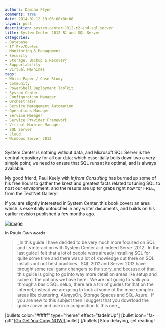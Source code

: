 ```yaml
---
authors: Damian Flynn
comments: true
date: 2014-02-12 19:06:00+00:00
layout: post
description: system-center-2012-r2-and-sql-server
title: System Center 2012 R2 and SQL Server
categories:
- Database
- IT Pro/DevOps
- Monitoring & Management
- Security
- Storage, Backup & Recovery
- Supportability
- Virtual Machines
tags:
- White Paper / Case Study
- Community
- PowerShell Deployment Toolkit
- System Center
- Configuration Manager
- Orchestrator
- Service Management Automation
- Operations Manager
- Service Manager
- Service Provider Framework
- Virtual Machine Manager
- SQL Server
- Cloud
- Windows Server 2012
---
```



System Center is nothing without data, and Microsoft SQL Server is the central repository for all our data; which essentially boils down two a very simple point; we need to ensure that SQL runs at its optimal, and is always available.

My good friend, Paul Keely with _Infront Consulting_ has burned up some of his free hours to gather the latest and greatest facts related to tuning SQL to host our environment, and the results are up for grabs right now for FREE, from the TechNet Gallery!

If you are slightly interested in System Center, this book covers an area which is essentially untouched in any writer documents, and builds on his earlier revision published a few months ago.

[![image](/assets/posts/2014/02/image.png)](http://gallery.technet.microsoft.com/SQL-2012-and-System-Center-553b5161)

In Pauls Own words:


<blockquote>_In this guide I have decided to be very much more focused on SQL and its interaction with System Center and indeed Server 2012.  In the last guide I felt that a lot of people were already installing SQL for quite some time and there was a lot of knowledge out there on SQL installs but not best practices.  SQL 2012 and Server 2012 have brought some real game changers to the story, and because of that this guide is going to go into way more detail on areas like setup and some of the options we have here.  We are not going to walk you through a basic SQL setup, there are a ton of guides for that on the internet, instead we are going to look at some of the more complex areas like clustering, AlwaysOn, Storage Spaces and SQL Azure.  If you are new to this subject then I suggest that you download the guide above and use in in conjunction to this one._</blockquote>


[bullets color="#ffffff" type="theme" effect="fadeInUp"]
[bullet icon="fa-gift"][Go Get You Copy NOW!](http://gallery.technet.microsoft.com/SQL-2012-and-System-Center-553b5161)[/bullet]
[/bullets]
Stop delaying, get reading!

